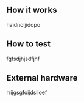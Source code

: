 <!---

This file is used to generate your project datasheet. Please fill in the information below and delete any unused
sections.

You can also include images in this folder and reference them in the markdown. Each image must be less than
512 kb in size, and the combined size of all images must be less than 1 MB.
-->

## How it works

haidnoljidopo

## How to test

fgfsdjhjsdfjhf

## External hardware

rrijgsgfoijdslioef
